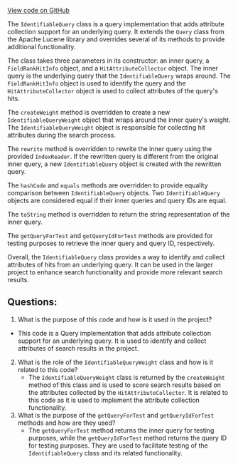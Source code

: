 [View code on GitHub](https://github.com/misbahsy/the-algorithm/src/java/com/twitter/search/common/query/IdentifiableQuery.java)

The `IdentifiableQuery` class is a query implementation that adds attribute collection support for an underlying query. It extends the `Query` class from the Apache Lucene library and overrides several of its methods to provide additional functionality.

The class takes three parameters in its constructor: an inner query, a `FieldRankHitInfo` object, and a `HitAttributeCollector` object. The inner query is the underlying query that the `IdentifiableQuery` wraps around. The `FieldRankHitInfo` object is used to identify the query and the `HitAttributeCollector` object is used to collect attributes of the query's hits.

The `createWeight` method is overridden to create a new `IdentifiableQueryWeight` object that wraps around the inner query's weight. The `IdentifiableQueryWeight` object is responsible for collecting hit attributes during the search process.

The `rewrite` method is overridden to rewrite the inner query using the provided `IndexReader`. If the rewritten query is different from the original inner query, a new `IdentifiableQuery` object is created with the rewritten query.

The `hashCode` and `equals` methods are overridden to provide equality comparison between `IdentifiableQuery` objects. Two `IdentifiableQuery` objects are considered equal if their inner queries and query IDs are equal.

The `toString` method is overridden to return the string representation of the inner query.

The `getQueryForTest` and `getQueryIdForTest` methods are provided for testing purposes to retrieve the inner query and query ID, respectively.

Overall, the `IdentifiableQuery` class provides a way to identify and collect attributes of hits from an underlying query. It can be used in the larger project to enhance search functionality and provide more relevant search results.
## Questions: 
 1. What is the purpose of this code and how is it used in the project?
   - This code is a Query implementation that adds attribute collection support for an underlying query. It is used to identify and collect attributes of search results in the project.
2. What is the role of the `IdentifiableQueryWeight` class and how is it related to this code?
   - The `IdentifiableQueryWeight` class is returned by the `createWeight` method of this class and is used to score search results based on the attributes collected by the `HitAttributeCollector`. It is related to this code as it is used to implement the attribute collection functionality.
3. What is the purpose of the `getQueryForTest` and `getQueryIdForTest` methods and how are they used?
   - The `getQueryForTest` method returns the inner query for testing purposes, while the `getQueryIdForTest` method returns the query ID for testing purposes. They are used to facilitate testing of the `IdentifiableQuery` class and its related functionality.